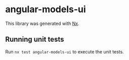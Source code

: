 # angular-models-ui

This library was generated with [Nx](https://nx.dev).

## Running unit tests

Run `nx test angular-models-ui` to execute the unit tests.
